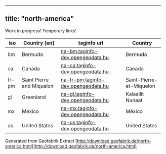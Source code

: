 
---
title: "north-america"
---

Work in progress!  Temporary links! 

iso             | Country [en]   | taginfo url    |  Country        
----------------|----------------|----------------| -------------
bm | Bermuda  | [na-bm.taginfo-dev.opengeodata.hu](http://na-bm.taginfo-dev.opengeodata.hu) |   Bermuda 
ca | Canada  | [na-ca.taginfo-dev.opengeodata.hu](http://na-ca.taginfo-dev.opengeodata.hu) |   Canada 
fr-pm | Saint Pierre and Miquelon  | [na-fr-pm.taginfo-dev.opengeodata.hu](http://na-fr-pm.taginfo-dev.opengeodata.hu) |   Saint-Pierre-et-Miquelon 
gl | Greenland  | [na-gl.taginfo-dev.opengeodata.hu](http://na-gl.taginfo-dev.opengeodata.hu) |   Kalaallit Nunaat 
mx | Mexico  | [na-mx.taginfo-dev.opengeodata.hu](http://na-mx.taginfo-dev.opengeodata.hu) |   México 
us | United States  | [na-us.taginfo-dev.opengeodata.hu](http://na-us.taginfo-dev.opengeodata.hu) |   United States 


Generated from Geofabrik Extract [http://download.geofabrik.de/north-america.html](http://download.geofabrik.de/north-america.html)